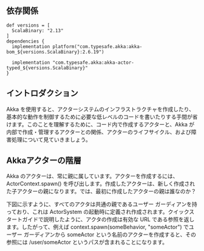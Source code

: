 ## 依存関係

```
def versions = [
  ScalaBinary: "2.13"
]
dependencies {
  implementation platform("com.typesafe.akka:akka-bom_${versions.ScalaBinary}:2.6.19")

  implementation "com.typesafe.akka:akka-actor-typed_${versions.ScalaBinary}"
}
```
## イントロダクション
Akka を使用すると、アクターシステムのインフラストラクチャを作成したり、基本的な動作を制御するために必要な低レベルのコードを書いたりする手間が省けます。このことを理解するために、コード内で作成するアクターと、Akka が内部で作成・管理するアクターとの関係、アクターのライフサイクル、および障害処理について見ていきましょう。

## Akkaアクターの階層
Akka のアクターは、常に親に属しています。アクターを作成するには、ActorContext.spawn() を呼び出します。作成したアクターは、新しく作成された子アクターの親になります。では、最初に作成したアクターの親は誰なのか？

下図に示すように、すべてのアクタは共通の親であるユーザー ガーディアンを持っており、これは ActorSystem の起動時に定義され作成されます。クイックスタートガイドで説明したように、アクタの作成は有効な URL である参照を返します。したがって、例えば context.spawn(someBehavior, "someActor") でユーザー ガーディアンから someActor という名前のアクターを作成すると、その参照には /user/someActor というパスが含まれることになります。